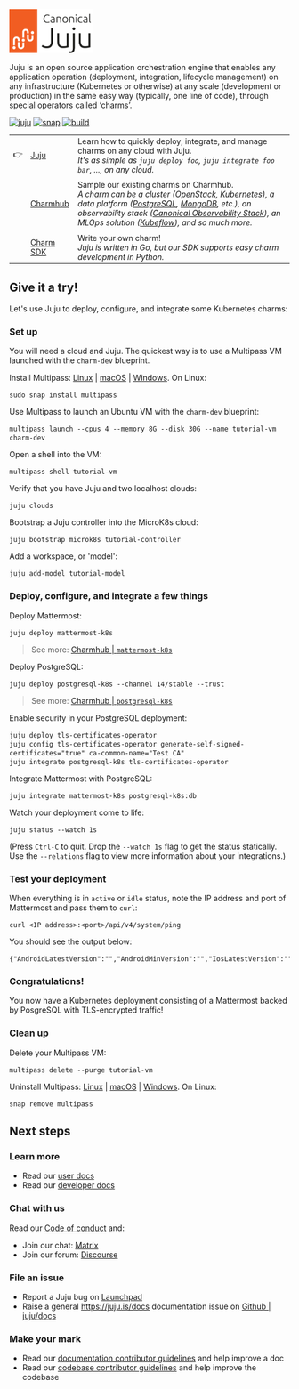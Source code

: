 <picture>
  <source media="(prefers-color-scheme: dark)" srcset="docs/logos/juju-logo-dark.png?raw=true">
  <source media="(prefers-color-scheme: light)" srcset="docs/logos/juju-logo.png?raw=true">
  <img alt="Juju logo next to the text Canonical Juju" src="docs/logos/juju-logo.png?raw=true" width="30%">
</picture>

Juju is an open source application orchestration engine that enables any application operation (deployment, integration, lifecycle management) on any infrastructure (Kubernetes or otherwise) at any scale (development or production) in the same easy way (typically, one line of code), through special operators called ‘charms’.

[![juju](https://snapcraft.io/juju/badge.svg)](https://snapcraft.io/juju)
[![snap](https://github.com/juju/juju/actions/workflows/snap.yml/badge.svg)](https://github.com/juju/juju/actions/workflows/snap.yml)
[![build](https://github.com/juju/juju/actions/workflows/build.yml/badge.svg)](https://github.com/juju/juju/actions/workflows/build.yml)

||||
|-|-|- |
|:point_right: | [Juju](https://juju.is/docs/juju) | Learn how to quickly deploy, integrate, and manage charms on any cloud with Juju. <br>  _It's as simple as `juju deploy foo`, `juju integrate foo bar`, ..., on any cloud._ |
||||
|| [Charmhub](https://charmhub.io/) | Sample our existing charms on Charmhub. <br> _A charm can be a cluster ([OpenStack](https://charmhub.io/openstack-base), [Kubernetes](https://charmhub.io/charmed-kubernetes)), a data platform ([PostgreSQL](https://charmhub.io/postgresql-k8s), [MongoDB](https://charmhub.io/mongodb), etc.), an observability stack ([Canonical Observability Stack](https://charmhub.io/cos-lite)), an MLOps solution ([Kubeflow](https://charmhub.io/kubeflow)), and so much more._ |
||||
|| [Charm SDK](https://juju.is/docs/sdk) | Write your own charm! <br> _Juju is written in Go, but our SDK supports easy charm development in Python._  |


## Give it a try!

Let's use Juju to deploy, configure, and integrate some Kubernetes charms:


### Set up

You will need a cloud and Juju. The quickest way is to use a Multipass VM launched with the `charm-dev` blueprint. 

Install Multipass: [Linux](https://multipass.run/docs/installing-on-linux) | [macOS](https://multipass.run/docs/installing-on-macos) | [Windows](https://multipass.run/docs/installing-on-windows). On Linux:

```
sudo snap install multipass
```

Use Multipass to launch an Ubuntu VM with the `charm-dev` blueprint: 

```
multipass launch --cpus 4 --memory 8G --disk 30G --name tutorial-vm charm-dev 
```

Open a shell into the VM:

```
multipass shell tutorial-vm
```

Verify that you have Juju and two localhost clouds:

```
juju clouds
```

Bootstrap a Juju controller into the MicroK8s cloud:

```
juju bootstrap microk8s tutorial-controller
```

Add a workspace, or 'model':

```
juju add-model tutorial-model
```

### Deploy, configure, and integrate a few things

Deploy Mattermost:

```
juju deploy mattermost-k8s
```
> See more: [Charmhub | `mattermost-k8s`](https://charmhub.io/mattermost-k8s) 

Deploy PostgreSQL:

```
juju deploy postgresql-k8s --channel 14/stable --trust
```

> See more: [Charmhub | `postgresql-k8s`](https://charmhub.io/postgresql-k8s)

Enable security in your PostgreSQL deployment:

```
juju deploy tls-certificates-operator
juju config tls-certificates-operator generate-self-signed-certificates="true" ca-common-name="Test CA"
juju integrate postgresql-k8s tls-certificates-operator
```

Integrate Mattermost with PostgreSQL:

```
juju integrate mattermost-k8s postgresql-k8s:db
```

Watch your deployment come to life:

```
juju status --watch 1s
```

(Press `Ctrl-C` to quit. Drop the `--watch 1s` flag to get the status statically. Use the `--relations` flag to view more information about your integrations.)

### Test your deployment

When everything is in `active` or `idle` status, note the IP address and port of Mattermost and pass them to `curl`:

```
curl <IP address>:<port>/api/v4/system/ping
```

You should see the output below:

```
{"AndroidLatestVersion":"","AndroidMinVersion":"","IosLatestVersion":"","IosMinVersion":"","status":"OK"}
```
### Congratulations!

You now have a Kubernetes deployment consisting of a Mattermost backed by PosgreSQL with TLS-encrypted traffic!

### Clean up

Delete your Multipass VM:

```
multipass delete --purge tutorial-vm
```

Uninstall Multipass: [Linux](https://multipass.run/docs/installing-on-linux) | [macOS](https://multipass.run/docs/installing-on-macos) | [Windows](https://multipass.run/docs/installing-on-windows). On Linux:

```
snap remove multipass
```

## Next steps

### Learn more

- Read our [user docs](https://juju.is/docs/juju)
- Read our [developer docs](https://juju.is/docs/dev)

### Chat with us

Read our [Code of conduct](https://ubuntu.com/community/code-of-conduct) and:

- Join our chat: [Matrix](https://matrix.to/#/#charmhub-juju:ubuntu.com)
- Join our forum: [Discourse](https://discourse.charmhub.io/)


### File an issue

- Report a Juju bug on [Launchpad](https://bugs.launchpad.net/juju/+filebug)
- Raise a general https://juju.is/docs documentation issue on [Github | juju/docs ](https://github.com/juju/docs)

### Make your mark

- Read our [documentation contributor guidelines](https://discourse.charmhub.io/t/documentation-guidelines-for-contributors/1245) and help improve a doc 
- Read our [codebase contributor guidelines](CONTRIBUTING.md) and help improve the codebase
